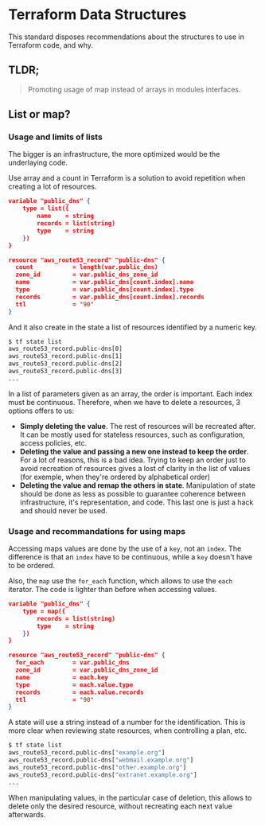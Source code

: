 # Terraform Data Structures

This standard disposes recommendations about the structures to use in Terraform code, and why.

## TLDR;
> Promoting usage of map instead of arrays in modules interfaces.

## List or map?

### Usage and limits of lists

The bigger is an infrastructure, the more optimized would be the underlaying code.

Use array and a count in Terraform is a solution to avoid repetition when creating a lot of resources.

```json
variable "public_dns" {
    type = list({
        name    = string
        records = list(string)
        type    = string
    })
}

resource "aws_route53_record" "public-dns" {
  count           = length(var.public_dns)
  zone_id         = var.public_dns_zone_id
  name            = var.public_dns[count.index].name
  type            = var.public_dns[count.index].type
  records         = var.public_dns[count.index].records
  ttl             = "90"
}
```

And it also create in the state a list of resources identified by a numeric key.

```bash
$ tf state list
aws_route53_record.public-dns[0]
aws_route53_record.public-dns[1]
aws_route53_record.public-dns[2]
aws_route53_record.public-dns[3]
...
```

In a list of parameters given as an array, the order is important. Each index must be continuous. Therefore, when we have to delete a resources, 3 options offers to us:

* **Simply deleting the value**. The rest of resources will be recreated after. It can be mostly used for stateless resources, such as configuration, access policies, etc.
* **Deleting the value and passing a new one instead to keep the order**. For a lot of reasons, this is a bad idea. Trying to keep an order just to avoid recreation of resources gives a lost of clarity in the list of values (for exemple, when they're ordered by alphabetical order)
* **Deleting the value and remap the others in state**. Manipulation of state should be done as less as possible to guarantee coherence between infrastructure, it's representation, and code. This last one is just a hack and should never be used.

### Usage and recommandations for using maps

Accessing maps values are done by the use of a `key`, not an `index`. The difference is that an `index` have to be continuous, while a `key` doesn't have to be ordered.

Also, the `map` use the `for_each` function, which allows to use the `each` iterator. The code is lighter than before when accessing values.

```json
variable "public_dns" {
    type = map({
        records = list(string)
        type    = string
    })
}

resource "aws_route53_record" "public-dns" {
  for_each        = var.public_dns
  zone_id         = var.public_dns_zone_id
  name            = each.key
  type            = each.value.type
  records         = each.value.records
  ttl             = "90"
}
```

A state will use a string instead of a number for the identification. This is more clear when reviewing state resources, when controlling a plan, etc.

```bash
$ tf state list
aws_route53_record.public-dns["example.org"]
aws_route53_record.public-dns["webmail.example.org"]
aws_route53_record.public-dns["other.example.org"]
aws_route53_record.public-dns["extranet.example.org"]
...
```

When manipulating values, in the particular case of deletion, this allows to delete only the desired resource, without recreating each next value afterwards.
